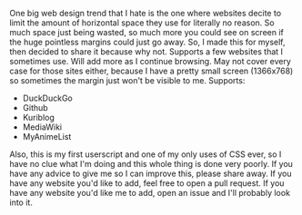 One big web design trend that I hate is the one where websites decite to limit the amount of horizontal space they use for literally no reason. So much space just being wasted, so much more you could see on screen if the huge pointless margins could just go away. So, I made this for myself, then decided to share it because why not. Supports a few websites that I sometimes use. Will add more as I continue browsing. May not cover every case for those sites either, because I have a pretty small screen (1366x768) so sometimes the margin just won't be visible to me.
Supports:
<ul><li>DuckDuckGo
<li>Github
<li>Kuriblog
<li>MediaWiki
<li>MyAnimeList</ul>

Also, this is my first userscript and one of my only uses of CSS ever, so I have no clue what I'm doing and this whole thing is done very poorly. If you have any advice to give me so I can improve this, please share away. If you have any website you'd like to add, feel free to open a pull request. If you have any website you'd like me to add, open an issue and I'll probably look into it.
